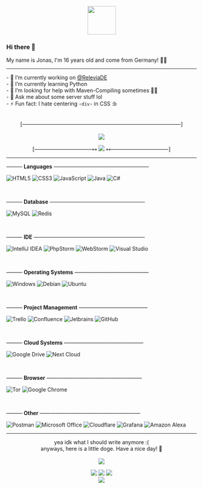 <p align="center"><a href="#"><img width="75" src="https://i.imgur.com/nOD9kyu.png"></a></p>

### Hi there 👋
<p float="left">My name is Jonas, I'm 16 years old and come from Germany! 👨‍💻</p>
<hr>
- 🔭 I’m currently working on <a href="https://github.com/ReleviaDE">@ReleviaDE</a><br>
- 🌱 I’m currently learning Python<br>
- 🤔 I’m looking for help with Maven-Compiling sometimes 🥴🥴<br>
- 💬 Ask me about some server stuff lol<br>
- ⚡ Fun fact: I hate centering <code>‹div›</code> in CSS :b<br><br>
<p align="center">[——————————————————————————————]<br><br><a href="#"><img src="https://lanyard.cnrad.dev/api/421671659146313729?idleMessage=I'm+doing+nothing+at+this+moment++🦕"></a></p>
<p align="center">[———————————↦ <a href="#"><img src="https://komarev.com/ghpvc/?username=jonas-koll&style=flat&color=1B1C1F&label=👀+Views"></a> ↤———————————]</p>
<hr>

——— **Languages** ——————————————————

![HTML5](https://img.shields.io/badge/html5-%23E34F26.svg?style=for-the-badge&logo=html5&logoColor=white)
![CSS3](https://img.shields.io/badge/css3-%231572B6.svg?style=for-the-badge&logo=css3&logoColor=white)
![JavaScript](https://img.shields.io/badge/javascript-%23323330.svg?style=for-the-badge&logo=javascript&logoColor=%23F7DF1E)
![Java](https://img.shields.io/badge/java-%23ED8B00.svg?style=for-the-badge&logo=java&logoColor=white)
![C#](https://img.shields.io/badge/c%23-%23239120.svg?style=for-the-badge&logo=c-sharp&logoColor=white)

<br>

——— **Database** ——————————————————

![MySQL](https://img.shields.io/badge/mysql-%2300f.svg?style=for-the-badge&logo=mysql&logoColor=white)
![Redis](https://img.shields.io/badge/redis-%23DD0031.svg?style=for-the-badge&logo=redis&logoColor=white)

<br>

——— **IDE** —————————————————————

![IntelliJ IDEA](https://img.shields.io/badge/IntelliJIDEA-000000.svg?style=for-the-badge&logo=intellij-idea&logoColor=white)
![PhpStorm](https://img.shields.io/badge/phpstorm-143?style=for-the-badge&logo=phpstorm&logoColor=white&color=black)
![WebStorm](https://img.shields.io/badge/webstorm-143?style=for-the-badge&logo=webstorm&logoColor=white&color=black)
![Visual Studio](https://img.shields.io/badge/Visual%20Studio-5C2D91.svg?style=for-the-badge&logo=visual-studio&logoColor=white)


<br>

——— **Operating Systems** ——————————————

![Windows](https://img.shields.io/badge/Windows-0078D6?style=for-the-badge&logo=windows&logoColor=white)
![Debian](https://img.shields.io/badge/Debian-D70A53?style=for-the-badge&logo=debian&logoColor=white)
![Ubuntu](https://img.shields.io/badge/Ubuntu-E95420?style=for-the-badge&logo=ubuntu&logoColor=white)

<br>

——— **Project Management** —————————————

![Trello](https://img.shields.io/badge/Trello-%23026AA7.svg?style=for-the-badge&logo=Trello&logoColor=white)
![Confluence](https://img.shields.io/badge/confluence-%23172BF4.svg?style=for-the-badge&logo=confluence&logoColor=white)
![Jetbrains](https://img.shields.io/badge/JETBRAINS-gray?style=for-the-badge&logo=jetbrains)
![GitHub](https://img.shields.io/badge/github-%23121011.svg?style=for-the-badge&logo=github&logoColor=white)

<br>

——— **Cloud Systems** ———————————————

![Google Drive](https://img.shields.io/badge/Google%20Drive-4285F4?style=for-the-badge&logo=googledrive&logoColor=white)
![Next Cloud](https://img.shields.io/badge/Next%20Cloud-0B94DE?style=for-the-badge&logo=nextcloud&logoColor=white)

<br>

——— **Browser** ——————————————————

![Tor](https://img.shields.io/badge/Tor-7D4698?style=for-the-badge&logo=Tor-Browser&logoColor=white)
![Google Chrome](https://img.shields.io/badge/Google%20Chrome-4285F4?style=for-the-badge&logo=GoogleChrome&logoColor=white)

<br>

——— **Other** ———————————————————

![Postman](https://img.shields.io/badge/Postman-FF6C37?style=for-the-badge&logo=postman&logoColor=white)
![Microsoft Office](https://img.shields.io/badge/Microsoft_Office-D83B01?style=for-the-badge&logo=microsoft-office&logoColor=white)
![Cloudflare](https://img.shields.io/badge/Cloudflare-F38020?style=for-the-badge&logo=Cloudflare&logoColor=white)
![Grafana](https://img.shields.io/badge/Grafana-F46800?style=for-the-badge&logo=grafana&logoColor=white)
![Amazon Alexa](https://img.shields.io/badge/amazon%20alexa-52b5f7?style=for-the-badge&logo=amazon%20alexa&logoColor=white)

<hr>
<p align="center">
yea idk what I should write anymore :(<br>
anyways, here is a little doge. Have a nice day! 🌴<br><br>
<img src="https://user-images.githubusercontent.com/56507045/161626636-8df85c2e-e361-4a5c-9a3e-53dc5bc9f060.png" align="center"></p>

<p align="center"><a href="https://discord.com/users/421671659146313729" target="_blank"><img src="https://img.shields.io/badge/Discord-jonas%236789-blueviolet?style=flat&logo=discord&logoColor=white&color=5865F2"></a> <a href="https://twitter.com/JonasOnSocials" target="_blank"><img src="https://img.shields.io/badge/Twitter-@JonasOnSocials-blueviolet?style=flat&logo=twitter&logoColor=white&color=1DA1F2"></a> <a href="https://twitch.tv/onejxnas" target="_blank"><img src="https://img.shields.io/badge/Twitch-onejxnas-blueviolet?style=flat&logo=twitch&logoColor=white&color=9146FF"></a><br>  <a href="https://prohosting24.de/cp/donate/jonas" target="_blank"><img src="https://img.shields.io/badge/-› Support my work  🦕 ‹-yellowgreen"></a></p>
